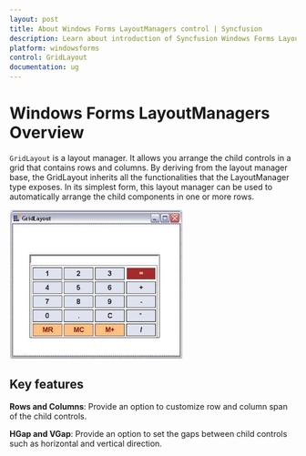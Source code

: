 ```yaml
---
layout: post
title: About Windows Forms LayoutManagers control | Syncfusion
description: Learn about introduction of Syncfusion Windows Forms LayoutManagers control and more details.
platform: windowsforms
control: GridLayout
documentation: ug
---
```


# Windows Forms LayoutManagers Overview

`GridLayout` is a layout manager. It allows you arrange the child controls in a grid that contains rows and columns. By deriving from the layout manager base, the GridLayout inherits all the functionalities that the LayoutManager type exposes. In its simplest form, this layout manager can be used to automatically arrange the child components in one or more rows.

![GridLayout for Windows Forms allows to arrange child controls in a grid containing rows and columns](Overview_images/Overview_img1.jpeg)

## Key features

**Rows and Columns**: Provide an option to customize row and column span of the child controls.

**HGap and VGap**: Provide an option to set the gaps between child controls such as horizontal and vertical direction.

